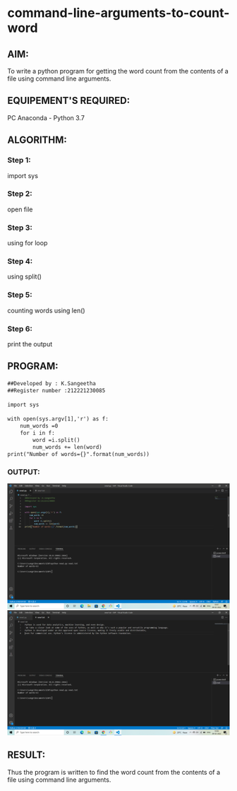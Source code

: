 # command-line-arguments-to-count-word
## AIM:
To write a python program for getting the word count from the contents of a file using command line arguments.
## EQUIPEMENT'S REQUIRED: 
PC
Anaconda - Python 3.7
## ALGORITHM: 
### Step 1:

import sys

### Step 2: 
 
open file

### Step 3: 

using for loop

### Step 4:  

using split()

### Step 5: 

counting words using len()

### Step 6: 

print the output

## PROGRAM:
```
##Developed by : K.Sangeetha
##Register number :212221230085

import sys

with open(sys.argv[1],'r') as f:
    num_words =0
    for i in f:
        word =i.split()
        num_words += len(word)
print("Number of words={}".format(num_words))
```

### OUTPUT:
![output](./ss1.png)
![output](./ss2.png)

## RESULT:
Thus the program is written to find the word count from the contents of a file using command line arguments.
